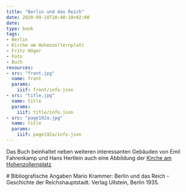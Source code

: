 ```yaml
---
title: "Berlin und das Reich"
date: 2020-09-18T10:40:10+02:00
date:
type: book
tags:
- Berlin
- Kirche am Hohenzollernplatz
- Fritz Höger
- Foto
- Buch
resources:
- src: "front.jpg"
  name: front
  params:
    iiif: front/info.json
- src: "title.jpg"
  name: title
  params:
    iiif: title/info.json
- src: "page192a.jpg"
  name: title
  params:
    iiif: page192a/info.json
---
```


Das Buch beinhaltet neben weiteren interessanten Gebäuden von Emil Fahrenkamp und Hans Hertlein auch eine Abbildung der [Kirche am Hohenzollernplatz](https://de.wikipedia.org/wiki/Kirche_am_Hohenzollernplatz)

<div class="reference">
# Bibliografische Angaben
Mario Krammer: Berlin und das Reich - Geschichte der Reichshauptstadt. Verlag Ullstein, Berlin 1935.
</div>
